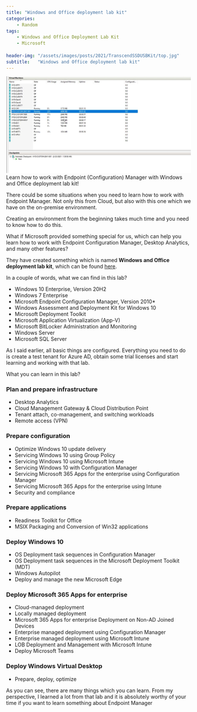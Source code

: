 ```yaml
---
title: "Windows and Office deployment lab kit"
categories:
    - Random
tags:
    - Windows and Office Deployment Lab Kit
    - Microsoft

header-img: "/assets/images/posts/2021/TranscendSSDUSBKit/top.jpg"
subtitle:   "Windows and Office deployment lab kit"
---
```

![Windows and Office deployment lab kit](/assets/images/posts/2021/DeploymentLab/top.jpg)Learn how to work with Endpoint (Configuration) Manager with Windows and Office deployment lab kit!

There could be some situations when you need to learn how to work with Endpoint Manager. Not only this from Cloud, but also with this one which we have on the on-premise environment.

Creating an environment from the beginning takes much time and you need to know how to do this.

What if Microsoft provided something special for us, which can help you learn how to work with Endpoint Configuration Manager, Desktop Analytics, and many other features?

They have created something which is named **Windows and Office deployment lab kit**, which can be found [here](https://docs.microsoft.com/en-us/microsoft-365/enterprise/modern-desktop-deployment-and-management-lab).

In a couple of words, what we can find in this lab?

* Windows 10 Enterprise, Version 20H2
* Windows 7 Enterprise
* Microsoft Endpoint Configuration Manager, Version 2010*
* Windows Assessment and Deployment Kit for Windows 10
* Microsoft Deployment Toolkit
* Microsoft Application Virtualization (App-V)
* Microsoft BitLocker Administration and Monitoring
* Windows Server
* Microsoft SQL Server

As I said earlier, all basic things are configured. Everything you need to do is create a test tenant for Azure AD, obtain some trial licenses and start learning and working with that lab.

What you can learn in this lab?

### Plan and prepare infrastructure

* Desktop Analytics
* Cloud Management Gateway & Cloud Distribution Point
* Tenant attach, co-management, and switching workloads
* Remote access (VPN)

### Prepare configuration

* Optimize Windows 10 update delivery
* Servicing Windows 10 using Group Policy
* Servicing Windows 10 using Microsoft Intune
* Servicing Windows 10 with Configuration Manager
* Servicing Microsoft 365 Apps for the enterprise using Configuration Manager
* Servicing Microsoft 365 Apps for the enterprise using Intune
* Security and compliance

### Prepare applications

* Readiness Toolkit for Office
* MSIX Packaging and Conversion of Win32 applications

### Deploy Windows 10

* OS Deployment task sequences in Configuration Manager
* OS Deployment task sequences in the Microsoft Deployment Toolkit (MDT)
* Windows Autopilot
* Deploy and manage the new Microsoft Edge

### Deploy Microsoft 365 Apps for enterprise

* Cloud-managed deployment
* Locally managed deployment
* Microsoft 365 Apps for enterprise Deployment on Non-AD Joined Devices
* Enterprise managed deployment using Configuration Manager
* Enterprise managed deployment using Microsoft Intune
* LOB Deployment and Management with Microsoft Intune
* Deploy Microsoft Teams

### Deploy Windows Virtual Desktop

* Prepare, deploy, optimize

As you can see, there are many things which you can learn. From my perspective, I learned a lot from that lab and it is absolutely worthy of your time if you want to learn something about Endpoint Manager

